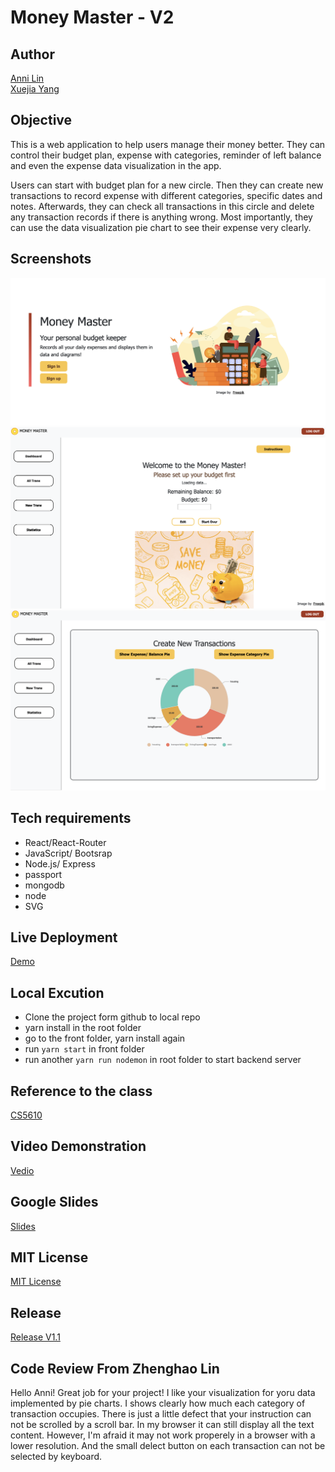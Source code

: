 # Money Master - V2

## Author
[Anni Lin](https://github.com/Annie0207)  
[Xuejia Yang](https://github.com/SixTRaps)

## Objective
This is a web application to help users manage their money better. They can control their budget plan, expense with categories, reminder of left balance and even the expense data visualization in the app.

Users can start with budget plan for a new circle. Then they can create new transactions to record expense with different categories, specific dates and notes. Afterwards, they can check all transactions in this circle and delete any transaction records if there is anything wrong. Most importantly, they can use the data visualization pie chart to see their expense very clearly.

## Screenshots
![HomePage](https://github.com/SixTRaps/moneymaster-v2/blob/main/front/src/images/Homepage.png)
![Dashboard Page](https://github.com/SixTRaps/moneymaster-v2/blob/main/front/src/images/dashboard.png)
![Data Visualization Page](https://github.com/SixTRaps/moneymaster-v2/blob/main/front/src/images/pie2.png)

## Tech requirements
* React/React-Router
* JavaScript/ Bootsrap
* Node.js/ Express
* passport
* mongodb
* node
* SVG

## Live Deployment
[Demo](https://moneymaster-v2.herokuapp.com/)

## Local Excution 
* Clone the project form github to local repo
* yarn install in the root folder
* go to the front folder, yarn install again
* run `yarn start` in front folder
* run another `yarn run nodemon` in root folder to start backend server

## Reference to the class
[CS5610](https://johnguerra.co/classes/webDevelopment_fall_2021/)

## Video Demonstration
[Vedio](https://youtu.be/YctKTCVArGQ)

## Google Slides
[Slides](https://docs.google.com/presentation/d/1ULFZpBVP6Q69mi3TDJt6Q-axsghSmW2P4ZVARuTo0EY/edit?usp=sharing)

## MIT License
[MIT License](https://github.com/SixTRaps/moneymaster-v2/blob/main/LICENSE)

## Release
[Release V1.1]()

## Code Review From Zhenghao Lin
Hello Anni!
Great job for your project!
I like your visualization for yoru data implemented by pie charts. I shows clearly how much each category of transaction occupies.
There is just a little defect that your instruction can not be scrolled by a scroll bar.
In my browser it can still display all the text content. However, I'm afraid it may not work properely in a browser with a lower resolution.
And the small delect button on each transaction can not be selected by keyboard.
